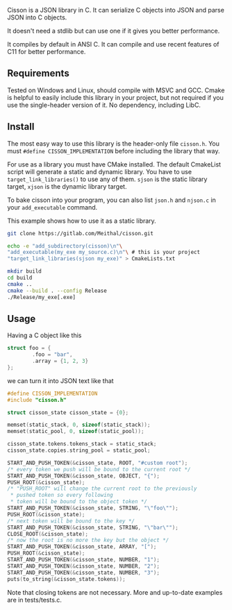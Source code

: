 Cisson is a JSON library in C. It can serialize C objects
into JSON and parse JSON into C objects.

It doesn't need a stdlib but can use one
if it gives you better performance.

It compiles by default in ANSI C.
It can compile and use recent features of C11 for
better performance.

## Requirements
Tested on Windows and Linux, should compile with MSVC and GCC.
Cmake is helpful to easily include this library in your project,
but not required if you use the single-header version of it.
No dependency, including LibC.

## Install
The most easy way to use this library is the header-only file
`cisson.h`. You must `#define CISSON_IMPLEMENTATION` 
before including the library that way.

For use as a library you must have CMake installed. The
default CmakeList script will generate a static and dynamic
library.
You have to use `target_link_libraries()` to use any of them.
`sjson` is the static library target, 
`xjson` is the dynamic library target.

To bake cisson into your program, you can also list 
`json.h` and `njson.c` in your `add_executable` command.

This example shows how to use it as a static library.
```bash
git clone https://gitlab.com/Meithal/cisson.git

echo -e "add_subdirectory(cisson)\n"\
"add_executable(my_exe my_source.c)\n"\ # this is your project
"target_link_libraries(sjson my_exe)" > CmakeLists.txt

mkdir build
cd build
cmake ..
cmake --build . --config Release
./Release/my_exe[.exe]
```

## Usage
Having a C object like this
```c
struct foo = {
        .foo = "bar",
        .array = {1, 2, 3}
};
```
we can turn it into JSON text like that
```c
#define CISSON_IMPLEMENTATION
#include "cisson.h"

struct cisson_state cisson_state = {0};

memset(static_stack, 0, sizeof(static_stack));
memset(static_pool, 0, sizeof(static_pool));

cisson_state.tokens.tokens_stack = static_stack;
cisson_state.copies.string_pool = static_pool;

START_AND_PUSH_TOKEN(&cisson_state, ROOT, "#custom root"); 
/* every token we push will be bound to the current root */
START_AND_PUSH_TOKEN(&cisson_state, OBJECT, "{");
PUSH_ROOT(&cisson_state);                                  
/* "PUSH_ROOT" will change the current root to the previously
 * pushed token so every following
 * token will be bound to the object token */ 
START_AND_PUSH_TOKEN(&cisson_state, STRING, "\"foo\"");
PUSH_ROOT(&cisson_state);
/* next token will be bound to the key */ 
START_AND_PUSH_TOKEN(&cisson_state, STRING, "\"bar\"");
CLOSE_ROOT(&cisson_state);
/* now the root is no more the key but the object */
START_AND_PUSH_TOKEN(&cisson_state, ARRAY, "[");
PUSH_ROOT(&cisson_state);
START_AND_PUSH_TOKEN(&cisson_state, NUMBER, "1");
START_AND_PUSH_TOKEN(&cisson_state, NUMBER, "2");
START_AND_PUSH_TOKEN(&cisson_state, NUMBER, "3");
puts(to_string(&cisson_state.tokens));
```
Note that closing tokens are not necessary. More and
up-to-date examples are in tests/tests.c.


